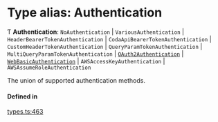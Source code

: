 # Type alias: Authentication

Ƭ **Authentication**: `NoAuthentication` \| `VariousAuthentication` \| `HeaderBearerTokenAuthentication` \| `CodaApiBearerTokenAuthentication` \| `CustomHeaderTokenAuthentication` \| `QueryParamTokenAuthentication` \| `MultiQueryParamTokenAuthentication` \| [`OAuth2Authentication`](../interfaces/OAuth2Authentication.md) \| [`WebBasicAuthentication`](../interfaces/WebBasicAuthentication.md) \| `AWSAccessKeyAuthentication` \| `AWSAssumeRoleAuthentication`

The union of supported authentication methods.

#### Defined in

[types.ts:463](https://github.com/coda/packs-sdk/blob/main/types.ts#L463)

